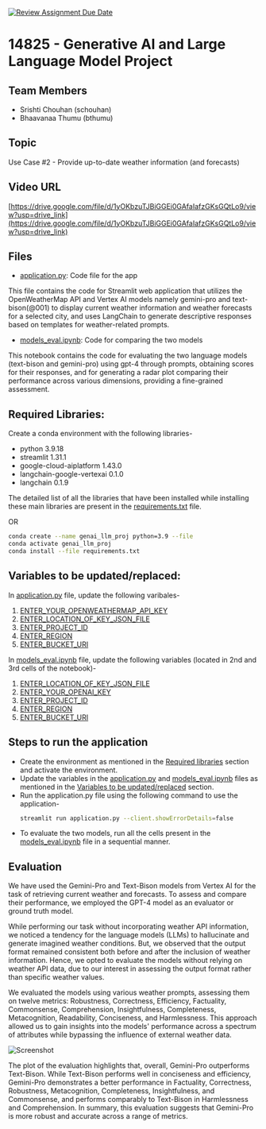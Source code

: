 [![Review Assignment Due Date](https://classroom.github.com/assets/deadline-readme-button-24ddc0f5d75046c5622901739e7c5dd533143b0c8e959d652212380cedb1ea36.svg)](https://classroom.github.com/a/FF1Kikho)

# 14825 - Generative AI and Large Language Model Project

## Team Members
- Srishti Chouhan (schouhan)
- Bhaavanaa Thumu (bthumu)

## Topic 
Use Case #2 - Provide up-to-date weather information (and forecasts)

## Video URL
[https://drive.google.com/file/d/1yOKbzuTJBiGGEi0GAfaIafzGKsGQtLo9/view?usp=drive_link](https://drive.google.com/file/d/1yOKbzuTJBiGGEi0GAfaIafzGKsGQtLo9/view?usp=drive_link)

## Files

- [application.py](https://github.com/14-825-GenAI-and-LLM/course-project-Srishti-Chouhan/blob/main/application.py): Code file for the app

This file contains the code for Streamlit web application that utilizes the OpenWeatherMap API and Vertex AI models namely gemini-pro and text-bison(@001) to display current weather information and weather forecasts for a selected city, and uses LangChain to generate descriptive responses based on templates for weather-related prompts.

- [models_eval.ipynb](https://github.com/14-825-GenAI-and-LLM/course-project-Srishti-Chouhan/blob/main/models_eval.ipynb): Code for comparing the two models

This notebook contains the code for evaluating the two language models (text-bison and gemini-pro) using gpt-4 through prompts, obtaining scores for their responses, and for generating a radar plot comparing their performance across various dimensions, providing a fine-grained assessment.


## Required Libraries:

Create a conda environment with the following libraries-
- python 3.9.18
- streamlit 1.31.1
- google-cloud-aiplatform 1.43.0
- langchain-google-vertexai 0.1.0
- langchain 0.1.9

The detailed list of all the libraries that have been installed while installing these main libraries are present in the [requirements.txt](https://github.com/14-825-GenAI-and-LLM/course-project-Srishti-Chouhan/blob/main/requirements.txt) file.

OR

```bash
conda create --name genai_llm_proj python=3.9 --file
conda activate genai_llm_proj
conda install --file requirements.txt
```

## Variables to be updated/replaced:
In [application.py](https://github.com/14-825-GenAI-and-LLM/course-project-Srishti-Chouhan/blob/main/application.py) file, update the following varibales-
1. [ENTER_YOUR_OPENWEATHERMAP_API_KEY](https://github.com/14-825-GenAI-and-LLM/course-project-Srishti-Chouhan/blob/f8eacf3f3641aaabe0810fc2dd027a464c6b1646/application.py#L11C1-L11C23)
2. [ENTER_LOCATION_OF_KEY_JSON_FILE](https://github.com/14-825-GenAI-and-LLM/course-project-Srishti-Chouhan/blob/f8eacf3f3641aaabe0810fc2dd027a464c6b1646/application.py#L12)
3. [ENTER_PROJECT_ID](https://github.com/14-825-GenAI-and-LLM/course-project-Srishti-Chouhan/blob/f8eacf3f3641aaabe0810fc2dd027a464c6b1646/application.py#L13C15-L13C31)
4. [ENTER_REGION](https://github.com/14-825-GenAI-and-LLM/course-project-Srishti-Chouhan/blob/f8eacf3f3641aaabe0810fc2dd027a464c6b1646/application.py#L14)
5. [ENTER_BUCKET_URI](https://github.com/14-825-GenAI-and-LLM/course-project-Srishti-Chouhan/blob/f8eacf3f3641aaabe0810fc2dd027a464c6b1646/application.py#L15C16-L15C32)

In [models_eval.ipynb](https://github.com/14-825-GenAI-and-LLM/course-project-Srishti-Chouhan/blob/main/models_eval.ipynb) file, update the following variables (located in 2nd and 3rd cells of the notebook)-
1. [ENTER_LOCATION_OF_KEY_JSON_FILE](https://github.com/14-825-GenAI-and-LLM/course-project-Srishti-Chouhan/blob/e932d8fa0a642718a86a6ddcac21844103c4a249/models_eval.ipynb#L29)
2. [ENTER_YOUR_OPENAI_KEY](https://github.com/14-825-GenAI-and-LLM/course-project-Srishti-Chouhan/blob/e932d8fa0a642718a86a6ddcac21844103c4a249/models_eval.ipynb#L30C41-L30C62)
3. [ENTER_PROJECT_ID](https://github.com/14-825-GenAI-and-LLM/course-project-Srishti-Chouhan/blob/734e5582ba266c35f04b05a81045588418d4976b/models_eval.ipynb#L40)
4. [ENTER_REGION](https://github.com/14-825-GenAI-and-LLM/course-project-Srishti-Chouhan/blob/734e5582ba266c35f04b05a81045588418d4976b/models_eval.ipynb#L41)
5. [ENTER_BUCKET_URI](https://github.com/14-825-GenAI-and-LLM/course-project-Srishti-Chouhan/blob/734e5582ba266c35f04b05a81045588418d4976b/models_eval.ipynb#L42)

## Steps to run the application
- Create the environment as mentioned in the [Required libraries](https://github.com/14-825-GenAI-and-LLM/course-project-Srishti-Chouhan/blob/main/README.md#required-libraries) section and activate the environment.
- Update the variables in the [application.py](https://github.com/14-825-GenAI-and-LLM/course-project-Srishti-Chouhan/blob/main/application.py) and [models_eval.ipynb](https://github.com/14-825-GenAI-and-LLM/course-project-Srishti-Chouhan/blob/main/models_eval.ipynb) files as mentioned in the [Variables to be updated/replaced](https://github.com/14-825-GenAI-and-LLM/course-project-Srishti-Chouhan/blob/main/README.md#variables-to-be-updatedreplaced) section.
- Run the application.py file using the following command to use the application-
  ```bash
  streamlit run application.py --client.showErrorDetails=false
- To evaluate the two models, run all the cells present in the [models_eval.ipynb](https://github.com/14-825-GenAI-and-LLM/course-project-Srishti-Chouhan/blob/main/models_eval.ipynb) file in a sequential manner.


## Evaluation
We have used the Gemini-Pro and Text-Bison models from Vertex AI for the task of retrieving current weather and forecasts. To assess and compare their performance, we employed the GPT-4 model as an evaluator or ground truth model. 

While performing our task without incorporating weather API information, we noticed a tendency for the language models (LLMs) to hallucinate and generate imagined weather conditions. But, we observed that the output format remained consistent both before and after the inclusion of weather information. Hence, we opted to evaluate the models without relying on weather API data, due to our interest in assessing the output format rather than specific weather values.

We evaluated the models using various weather prompts, assessing them on twelve metrics: Robustness, Correctness, Efficiency, Factuality, Commonsense, Comprehension, Insightfulness, Completeness, Metacognition, Readability, Conciseness, and Harmlessness. This approach allowed us to gain insights into the models' performance across a spectrum of attributes while bypassing the influence of external weather data.

![Screenshot](models_eval_plot.png)

The plot of the evaluation highlights that, overall, Gemini-Pro outperforms Text-Bison. While Text-Bison performs well in conciseness and efficiency, Gemini-Pro demonstrates a better performance in Factuality, Correctness, Robustness, Metacognition, Completeness, Insightfulness, and Commonsense, and performs comparably to Text-Bison in Harmlessness and Comprehension. In summary, this evaluation suggests that Gemini-Pro is more robust and accurate across a range of metrics.

